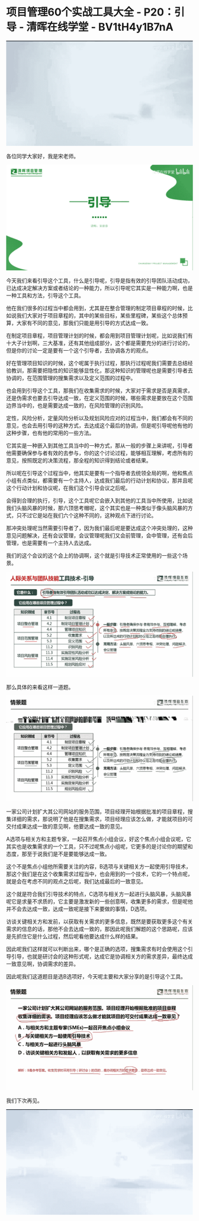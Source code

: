 # 项目管理60个实战工具大全 - P20：引导 - 清晖在线学堂 - BV1tH4y1B7nA

![](img/e02bded13812b9772a573689d1824e83_0.png)

各位同学大家好，我是宋老师。

![](img/e02bded13812b9772a573689d1824e83_2.png)

今天我们来看引导这个工具，什么是引导呢，引导是指有效的引导团队活动成功，已达成决定解决方案或者结论的一种能力，所以引导呢它其实是一种能力啊，也是一种工具和方法，引导这个工具。

他在我们很多的过程当中都会用到，尤其是在整合管理的制定项目章程的时候，比如说我们大家对于项目章程的，其中的某些目标，某些里程碑，某些这个总体预算，大家有不同的意见，那我们只能是用引导的方式达成一致。

在制定项目章程，项目管理计划的时候，都会用到项目管理计划呢，比如说我们有十大子计划啊，三大基准，还有其他组成部分，这个都是需要充分的进行讨论的，但是你的讨论一定是要有一个这个引导者，去协调各方的观点。

好在管理项目知识的时候，这个呢属于执行过程，那执行过程呢我们需要去总结经验教训，那需要把隐性的知识能够显性化，那这种知识的管理呢也是需要引导者去协调的，在范围管理的搜集需求以及定义范围的过程中。

也会用到引导这个工具，那我们在收集需求的时候，大家对于需求是否是真需求，还是伪需求也要去引导达成一致，在定义范围的时候，哪些需求是要放在这个范围边界当中的，也是需要达成一致的，在风险管理的识别风险。

定性，风险分析，定量风险分析以及规划风险应对的过程当中，我们都会有不同的意见，也会去用引导的这种方式，去达成这个最后的协调，但是呢引导呢他有他的这种步骤，也有他的常用的一些方法。

它其实是一种嵌入到其他工具当中的一种方式，那从一般的步骤上来讲呢，引导者他需要确保参与者有效的去参与，你的这个讨论过程，能够相互理解，考虑所有的意见，按照既定的决策流程，那全程的知识得到结论或者结果。

所以呢在引导这个过程当中，他其实是要有一个指导者去统领全局的啊，他和焦点小组有点类似，都需要有一个主持人，达成我们最后的行动计划和协议，那并且呢这个行动计划和协议呢，在我们这个引导会议之后呢。

会得到合理的执行，引导，这个工具呢它会嵌入到其他的工具当中所使用，比如说我们头脑风暴的时候，那六顶思考帽呢，这个其实也是一种类似于像头脑风暴的方式，只不过它是站在我们六个这种不同的，这种观点下进行讨论。

那冲突处理呢当然需要引导者了，因为我们最后呢是要达成这个冲突处理的，这种意见问题解决，还有会议管理，会议管理呢我们又会前管理，会中管理，还有会后管理，也是需要有一个主持人去达成。

我们的这个会议的这个会上的协调啊，这个就是引导技术正常使用的一些这个场景。

![](img/e02bded13812b9772a573689d1824e83_4.png)

那么具体的来看这样一道题。

![](img/e02bded13812b9772a573689d1824e83_6.png)

一家公司计划扩大其公司网站的服务范围，项目经理开始根据批准的项目章程，搜集详细的需求，那说明了他是在搜集需求，项目经理应该怎么做，才能就项目的可交付成果达成一致的意见啊，他要达成一致的意见。

A选项与相关方和主题专家，一起召开焦点小组会议，好这个焦点小组会议呢，它其实也是收集需求的一个工具，只不过呢焦点小组呢，它更多的是讨论你的期望和态度，那至于说我们是不是要能够达成一致。

这个不是焦点小组他所需要关注的内容，B选项与关键相关方一起使用引导技术，那这个我们是在这个收集需求过程当中，也会用到的一个技术，它的一个特点呢，就是会在考虑不同的观点之后呢，我们达成最后的一致意见。

这个就是符合我们引导技术的特点，C选项与相关方一起进行头脑风暴，头脑风暴呢它是求量不求质的，它主要是激发新的一些创意啊，收集更多的需求，但是呢他并不会去达成一致，达成一致呢是接下来要做的事情，D选项。

访谈关键相关方和发前，以获取有关需求的更多信息，既然是要获取更多这个有关需求的信息的话，那他不会去达成一致的，那因此呢我们解题的这个思路呢，应该是先抓住它是什么过程，然后呢看他要达成什么样的结果。

因此呢我们这样就可以判断出来，哪个是正确的选项，搜集需求有时会使用这个引导引导，也就是研讨会的这种形式呢，达成它是协调相关方的需求差异，最终达成一致意见啊，协调需求的差异。

因此呢我们这道题目是选B选项好，今天呢主要和大家分享的是引导这个工具。

![](img/e02bded13812b9772a573689d1824e83_8.png)

我们下次再见。

![](img/e02bded13812b9772a573689d1824e83_10.png)